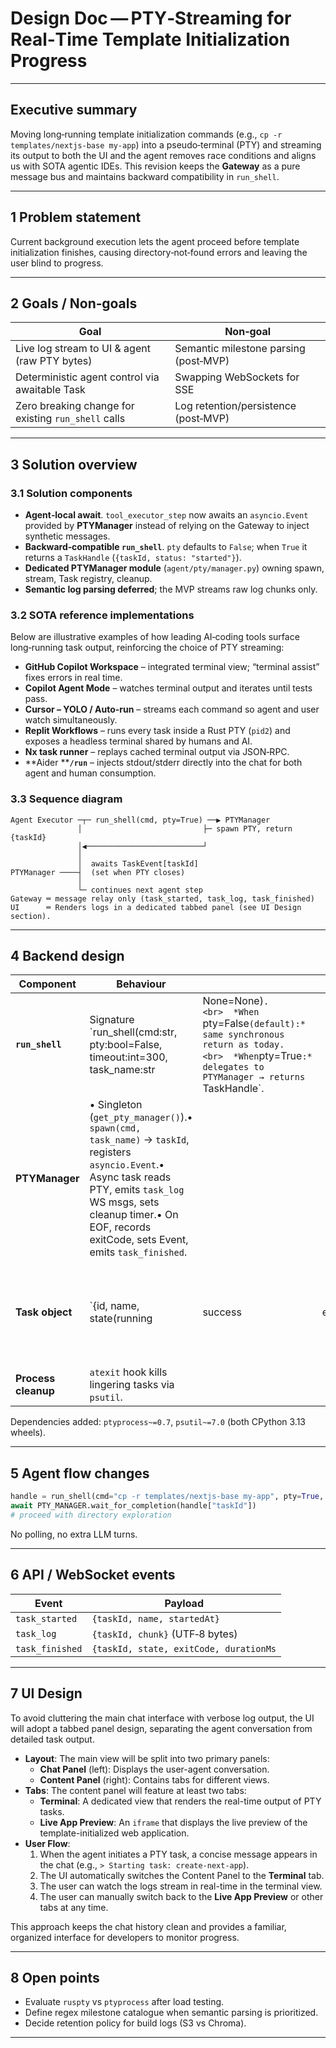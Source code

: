 # Design Doc — PTY‑Streaming for Real‑Time Template Initialization Progress

---

## Executive summary

Moving long‑running template initialization commands (e.g., `cp -r templates/nextjs-base my-app`) into a pseudo‑terminal (PTY) and streaming its output to both the UI and the agent removes race conditions and aligns us with SOTA agentic IDEs. This revision keeps the **Gateway** as a pure message bus and maintains backward compatibility in `run_shell`.

---

## 1 Problem statement

Current background execution lets the agent proceed before template initialization finishes, causing directory‑not‑found errors and leaving the user blind to progress.

---

## 2 Goals / Non‑goals

| Goal                                                | Non‑goal                              |
| --------------------------------------------------- | ------------------------------------- |
| Live log stream to UI & agent (raw PTY bytes)       | Semantic milestone parsing (post‑MVP) |
| Deterministic agent control via awaitable Task      | Swapping WebSockets for SSE           |
| Zero breaking change for existing `run_shell` calls | Log retention/persistence (post‑MVP)  |

---

## 3 Solution overview

### 3.1 Solution components

* **Agent‑local await**. `tool_executor_step` now awaits an `asyncio.Event` provided by **PTYManager** instead of relying on the Gateway to inject synthetic messages.
* **Backward‑compatible `run_shell`**. `pty` defaults to `False`; when `True` it returns a `TaskHandle` (`{taskId, status: "started"}`).
* **Dedicated PTYManager module** (`agent/pty/manager.py`) owning spawn, stream, Task registry, cleanup.
* **Semantic log parsing deferred**; the MVP streams raw log chunks only.

### 3.2 SOTA reference implementations

Below are illustrative examples of how leading AI‑coding tools surface long‑running task output, reinforcing the choice of PTY streaming:

* **GitHub Copilot Workspace** – integrated terminal view; “terminal assist” fixes errors in real time.
* **Copilot Agent Mode** – watches terminal output and iterates until tests pass.
* **Cursor – YOLO / Auto‑run** – streams each command so agent and user watch simultaneously.
* **Replit Workflows** – runs every task inside a Rust PTY (`pid2`) and exposes a headless terminal shared by humans and AI.
* **Nx task runner** – replays cached terminal output via JSON‑RPC.
* \*\*Aider \*\***`/run`** – injects stdout/stderr directly into the chat for both agent and human consumption.

### 3.3 Sequence diagram

```
Agent Executor ─┬─ run_shell(cmd, pty=True) ──▶ PTYManager
               │                           ├─ spawn PTY, return {taskId}
               │◀──────────────────────────┘
               │
               │  awaits TaskEvent[taskId]
PTYManager ────┤  (set when PTY closes)
               │
               └─ continues next agent step
Gateway ═ message relay only (task_started, task_log, task_finished)
UI      ═ Renders logs in a dedicated tabbed panel (see UI Design section).
```

---

## 4 Backend design

| Component           | Behaviour                                                                                                                                                                                                                             |                                                                                                                                                          |       |                                                                           |
| ------------------- | ------------------------------------------------------------------------------------------------------------------------------------------------------------------------------------------------------------------------------------- | -------------------------------------------------------------------------------------------------------------------------------------------------------- | ----- | ------------------------------------------------------------------------- |
| **`run_shell`**     | Signature \`run\_shell(cmd\:str, pty\:bool=False, timeout\:int=300, task\_name\:str                                                                                                                                                   | None=None)`.<br>  *When `pty=False`(default):* same synchronous return as today.<br>  *When`pty=True`:* delegates to PTYManager → returns `TaskHandle\`. |       |                                                                           |
| **PTYManager**      | • Singleton (`get_pty_manager()`).• `spawn(cmd, task_name)` → `taskId`, registers `asyncio.Event`.• Async task reads PTY, emits `task_log` WS msgs, sets cleanup timer.• On EOF, records exitCode, sets Event, emits `task_finished`. |                                                                                                                                                          |       |                                                                           |
| **Task object**     | \`{id, name, state(running                                                                                                                                                                                                            | success                                                                                                                                                  | error | timeout), pid, startedAt, finishedAt, exitCode}\` stored in manager dict. |
| **Process cleanup** | `atexit` hook kills lingering tasks via `psutil`.                                                                                                                                                                                     |                                                                                                                                                          |       |                                                                           |

Dependencies added: `ptyprocess~=0.7`, `psutil~=7.0` (both CPython 3.13 wheels).

---

## 5 Agent flow changes

```python
handle = run_shell(cmd="cp -r templates/nextjs-base my-app", pty=True, task_name="template_init")
await PTY_MANAGER.wait_for_completion(handle["taskId"])
# proceed with directory exploration
```

No polling, no extra LLM turns.

---

## 6 API / WebSocket events

| Event           | Payload                                |
| --------------- | -------------------------------------- |
| `task_started`  | `{taskId, name, startedAt}`            |
| `task_log`      | `{taskId, chunk}` (UTF‑8 bytes)        |
| `task_finished` | `{taskId, state, exitCode, durationMs` |

---

## 7	UI Design

To avoid cluttering the main chat interface with verbose log output, the UI will adopt a tabbed panel design, separating the agent conversation from detailed task output.

*   **Layout**: The main view will be split into two primary panels:
    *   **Chat Panel** (left): Displays the user-agent conversation.
    *   **Content Panel** (right): Contains tabs for different views.
*   **Tabs**: The content panel will feature at least two tabs:
    *   **Terminal**: A dedicated view that renders the real-time output of PTY tasks.
    *   **Live App Preview**: An `iframe` that displays the live preview of the template-initialized web application.
*   **User Flow**:
    1.  When the agent initiates a PTY task, a concise message appears in the chat (e.g., `> Starting task: create-next-app`).
    2.  The UI automatically switches the Content Panel to the **Terminal** tab.
    3.  The user can watch the logs stream in real-time in the terminal view.
    4.  The user can manually switch back to the **Live App Preview** or other tabs at any time.

This approach keeps the chat history clean and provides a familiar, organized interface for developers to monitor progress.

---

## 8	Open points 

* Evaluate `ruspty` vs `ptyprocess` after load testing.
* Define regex milestone catalogue when semantic parsing is prioritized.
* Decide retention policy for build logs (S3 vs Chroma).

---